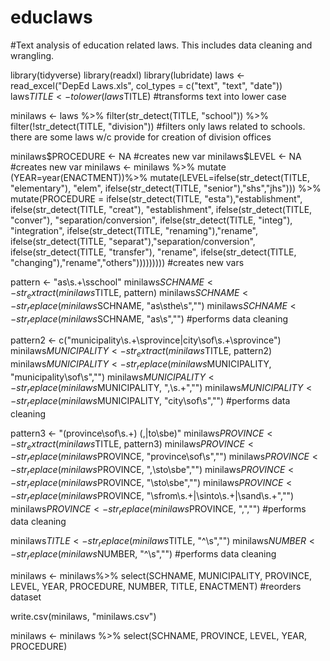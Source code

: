 # educlaws
#Text analysis of education related laws.  This includes data cleaning and wrangling.

library(tidyverse)
library(readxl)
library(lubridate)
laws <- read_excel("DepEd Laws.xls",
col_types = c("text", "text", "date"))
laws$TITLE <- tolower(laws$TITLE)
#transforms text into lower case

minilaws <- laws %>% filter(str_detect(TITLE, "school")) %>% 
  filter(!str_detect(TITLE, "division"))
#filters only laws related to schools. there are some laws w/c provide for creation of division offices

minilaws$PROCEDURE <- NA #creates new var
minilaws$LEVEL <- NA #creates new var
minilaws <- minilaws %>% mutate (YEAR=year(ENACTMENT))%>% 
  mutate(LEVEL=ifelse(str_detect(TITLE, "elementary"), "elem",
                      ifelse(str_detect(TITLE, "senior"),"shs","jhs"))) %>%
  mutate(PROCEDURE =  ifelse(str_detect(TITLE, "esta"),"establishment", 
                      ifelse(str_detect(TITLE, "creat"), "establishment",
                      ifelse(str_detect(TITLE, "conver"), "separation/conversion", 
                      ifelse(str_detect(TITLE, "integ"), "integration",
                      ifelse(str_detect(TITLE, "renaming"),"rename",
                      ifelse(str_detect(TITLE, "separat"),"separation/conversion",
                      ifelse(str_detect(TITLE, "transfer"), "rename",
                      ifelse(str_detect(TITLE, "changing"),"rename","others"))))))))) 
#creates new vars

pattern <- "as\\s.+\\sschool"
minilaws$SCHNAME <- str_extract(minilaws$TITLE, pattern)
minilaws$SCHNAME <- str_replace(minilaws$SCHNAME, "as\\sthe\\s","")
minilaws$SCHNAME <- str_replace(minilaws$SCHNAME, "as\\s","")
#performs data cleaning

pattern2 <- c("municipality\\s.+\\sprovince|city\\sof\\s.+\\sprovince")
minilaws$MUNICIPALITY <- str_extract(minilaws$TITLE, pattern2)
minilaws$MUNICIPALITY <- str_replace(minilaws$MUNICIPALITY, "municipality\\sof\\s","")
minilaws$MUNICIPALITY <- str_replace(minilaws$MUNICIPALITY, ",\\s.+","")
minilaws$MUNICIPALITY <- str_replace(minilaws$MUNICIPALITY, "city\\sof\\s","")
#performs data cleaning

pattern3 <- "(province\\sof\\s.+) (,|to\\sbe)"
minilaws$PROVINCE <- str_extract(minilaws$TITLE, pattern3)
minilaws$PROVINCE <- str_replace(minilaws$PROVINCE, "province\\sof\\s","")
minilaws$PROVINCE <- str_replace(minilaws$PROVINCE, ",\\sto\\sbe","")
minilaws$PROVINCE <- str_replace(minilaws$PROVINCE, "\\sto\\sbe","")
minilaws$PROVINCE <- str_replace(minilaws$PROVINCE, "\\sfrom\\s.+|\\sinto\\s.+|\\sand\\s.+","")
minilaws$PROVINCE <- str_replace(minilaws$PROVINCE, ",","")
#performs data cleaning

minilaws$TITLE <- str_replace(minilaws$TITLE, "^\\s","")
minilaws$NUMBER <- str_replace(minilaws$NUMBER, "^\\s","")
#performs data cleaning

minilaws <- minilaws%>% select(SCHNAME, MUNICIPALITY, PROVINCE, LEVEL, YEAR, PROCEDURE, NUMBER, TITLE, ENACTMENT)
#reorders dataset

write.csv(minilaws, "minilaws.csv")

minilaws <- minilaws %>% select(SCHNAME, PROVINCE, LEVEL, YEAR, PROCEDURE)









